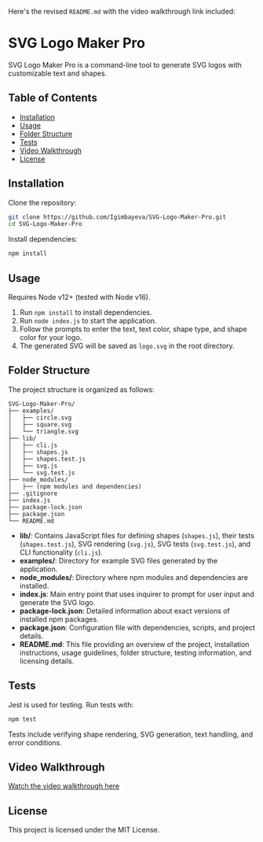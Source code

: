Here's the revised `README.md` with the video walkthrough link included:

# SVG Logo Maker Pro

SVG Logo Maker Pro is a command-line tool to generate SVG logos with customizable text and shapes.

## Table of Contents
- [Installation](#installation)
- [Usage](#usage)
- [Folder Structure](#folder-structure)
- [Tests](#tests)
- [Video Walkthrough](#video-walkthrough)
- [License](#license)

## Installation
Clone the repository:

```bash
git clone https://github.com/Igimbayeva/SVG-Logo-Maker-Pro.git
cd SVG-Logo-Maker-Pro
```

Install dependencies:

```bash
npm install
```

## Usage
Requires Node v12+ (tested with Node v16).

1. Run `npm install` to install dependencies.
2. Run `node index.js` to start the application.
3. Follow the prompts to enter the text, text color, shape type, and shape color for your logo.
4. The generated SVG will be saved as `logo.svg` in the root directory.

## Folder Structure
The project structure is organized as follows:

```
SVG-Logo-Maker-Pro/
├── examples/
│   ├── circle.svg
│   ├── square.svg
│   └── triangle.svg
├── lib/
│   ├── cli.js
│   ├── shapes.js
│   ├── shapes.test.js
│   ├── svg.js
│   └── svg.test.js
├── node_modules/
│   ├── (npm modules and dependencies)
├── .gitignore
├── index.js
├── package-lock.json
├── package.json
└── README.md
```

- **lib/**: Contains JavaScript files for defining shapes (`shapes.js`), their tests (`shapes.test.js`), SVG rendering (`svg.js`), SVG tests (`svg.test.js`), and CLI functionality (`cli.js`).
- **examples/**: Directory for example SVG files generated by the application.
- **node_modules/**: Directory where npm modules and dependencies are installed.
- **index.js**: Main entry point that uses inquirer to prompt for user input and generate the SVG logo.
- **package-lock.json**: Detailed information about exact versions of installed npm packages.
- **package.json**: Configuration file with dependencies, scripts, and project details.
- **README.md**: This file providing an overview of the project, installation instructions, usage guidelines, folder structure, testing information, and licensing details.

## Tests
Jest is used for testing. Run tests with:

```bash
npm test
```

Tests include verifying shape rendering, SVG generation, text handling, and error conditions.

## Video Walkthrough
[Watch the video walkthrough here](https://example.com/video-walkthrough)

## License
This project is licensed under the MIT License.  
